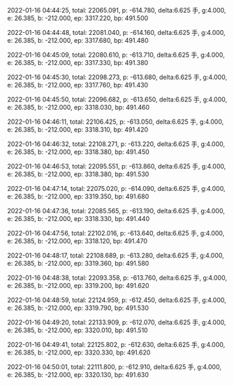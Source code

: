 2022-01-16 04:44:25, total: 22065.091, p: -614.780, delta:6.625 手, g:4.000, e: 26.385, b: -212.000, ep: 3317.220, bp: 491.500

2022-01-16 04:44:48, total: 22081.040, p: -614.160, delta:6.625 手, g:4.000, e: 26.385, b: -212.000, ep: 3317.680, bp: 491.480

2022-01-16 04:45:09, total: 22080.610, p: -613.710, delta:6.625 手, g:4.000, e: 26.385, b: -212.000, ep: 3317.330, bp: 491.380

2022-01-16 04:45:30, total: 22098.273, p: -613.680, delta:6.625 手, g:4.000, e: 26.385, b: -212.000, ep: 3317.760, bp: 491.430

2022-01-16 04:45:50, total: 22096.682, p: -613.650, delta:6.625 手, g:4.000, e: 26.385, b: -212.000, ep: 3318.030, bp: 491.460

2022-01-16 04:46:11, total: 22106.425, p: -613.050, delta:6.625 手, g:4.000, e: 26.385, b: -212.000, ep: 3318.310, bp: 491.420

2022-01-16 04:46:32, total: 22108.271, p: -613.220, delta:6.625 手, g:4.000, e: 26.385, b: -212.000, ep: 3318.380, bp: 491.450

2022-01-16 04:46:53, total: 22095.551, p: -613.860, delta:6.625 手, g:4.000, e: 26.385, b: -212.000, ep: 3318.380, bp: 491.530

2022-01-16 04:47:14, total: 22075.020, p: -614.090, delta:6.625 手, g:4.000, e: 26.385, b: -212.000, ep: 3319.350, bp: 491.680

2022-01-16 04:47:36, total: 22085.565, p: -613.190, delta:6.625 手, g:4.000, e: 26.385, b: -212.000, ep: 3318.330, bp: 491.440

2022-01-16 04:47:56, total: 22102.016, p: -613.640, delta:6.625 手, g:4.000, e: 26.385, b: -212.000, ep: 3318.120, bp: 491.470

2022-01-16 04:48:17, total: 22108.689, p: -613.280, delta:6.625 手, g:4.000, e: 26.385, b: -212.000, ep: 3319.360, bp: 491.580

2022-01-16 04:48:38, total: 22093.358, p: -613.760, delta:6.625 手, g:4.000, e: 26.385, b: -212.000, ep: 3319.200, bp: 491.620

2022-01-16 04:48:59, total: 22124.959, p: -612.450, delta:6.625 手, g:4.000, e: 26.385, b: -212.000, ep: 3319.790, bp: 491.530

2022-01-16 04:49:20, total: 22133.909, p: -612.070, delta:6.625 手, g:4.000, e: 26.385, b: -212.000, ep: 3320.010, bp: 491.510

2022-01-16 04:49:41, total: 22125.802, p: -612.630, delta:6.625 手, g:4.000, e: 26.385, b: -212.000, ep: 3320.330, bp: 491.620

2022-01-16 04:50:01, total: 22111.800, p: -612.910, delta:6.625 手, g:4.000, e: 26.385, b: -212.000, ep: 3320.130, bp: 491.630